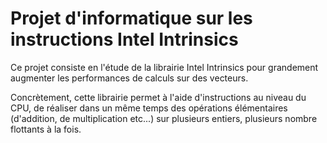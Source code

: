 # Projet d'informatique sur les instructions **Intel Intrinsics**

Ce projet consiste en l'étude de la librairie Intel Intrinsics pour grandement augmenter les performances de calculs sur des vecteurs.

Concrètement, cette librairie permet à l'aide d'instructions au niveau du CPU, de réaliser dans un même temps des opérations élémentaires (d'addition, de multiplication etc...) sur plusieurs entiers, plusieurs nombre flottants à la fois. 